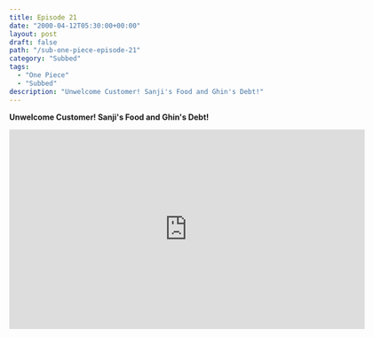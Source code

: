 ```yaml
---
title: Episode 21
date: "2000-04-12T05:30:00+00:00"
layout: post
draft: false
path: "/sub-one-piece-episode-21"
category: "Subbed"
tags:
  - "One Piece"
  - "Subbed"
description: "Unwelcome Customer! Sanji's Food and Ghin's Debt!"
---
```


**Unwelcome Customer! Sanji's Food and Ghin's Debt!**

<iframe width="640" height="360" src="https://www.fembed.com/v/4d9j066ryo1" frameborder="0" marginwidth=0 marginheight=0 scrolling=no allowfullscreen></iframe>

